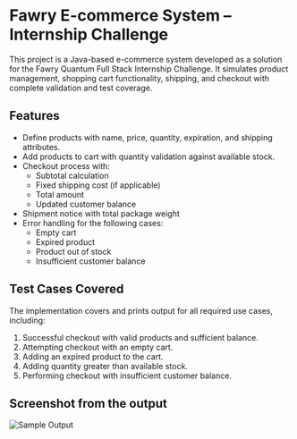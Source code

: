 # Fawry E-commerce System – Internship Challenge

This project is a Java-based e-commerce system developed as a solution for the Fawry Quantum Full Stack Internship Challenge. It simulates product management, shopping cart functionality, shipping, and checkout with complete validation and test coverage.


## Features

- Define products with name, price, quantity, expiration, and shipping attributes.
- Add products to cart with quantity validation against available stock.
- Checkout process with:
  - Subtotal calculation
  - Fixed shipping cost (if applicable)
  - Total amount
  - Updated customer balance
- Shipment notice with total package weight
- Error handling for the following cases:
  - Empty cart
  - Expired product
  - Product out of stock
  - Insufficient customer balance

## Test Cases Covered

The implementation covers and prints output for all required use cases, including:

1. Successful checkout with valid products and sufficient balance.
2. Attempting checkout with an empty cart.
3. Adding an expired product to the cart.
4. Adding quantity greater than available stock.
5. Performing checkout with insufficient customer balance.

## Screenshot from the output
![Sample Output](https://github.com/user-attachments/assets/b1ea10a5-3cca-4cfd-8582-ab6d000463d2)

